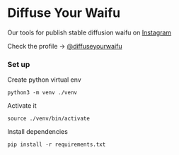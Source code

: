 # Diffuse Your Waifu

Our tools for publish stable diffusion waifu on [Instagram](https://www.instagram.com/diffuseyourwaifu/)

Check the profile -> [@diffuseyourwaifu](https://www.instagram.com/diffuseyourwaifu/)


### Set up

Create python virtual env

`python3 -m venv ./venv `

Activate it

`source ./venv/bin/activate`

Install dependencies

`pip install -r requirements.txt`